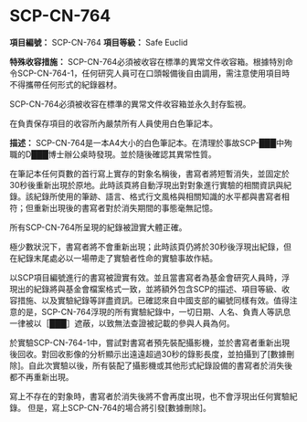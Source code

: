 # SCP-CN-764


**項目編號：** SCP-CN-764
**項目等級：** Safe Euclid

**特殊收容措施：** SCP-CN-764必須被收容在標準的異常文件收容箱。根據特別命令SCP-CN-764-1，任何研究人員可在口頭報備後自由調用，需注意使用項目時不得攜帶任何形式的紀錄器材。

SCP-CN-764必須被收容在標準的異常文件收容箱並永久封存監視。

在負責保存項目的收容所內嚴禁所有人員使用白色筆記本。

**描述：** SCP-CN-764是一本A4大小的白色筆記本。在清理於事故SCP-███中殉職的D███博士辦公桌時發現。並於隨後確認其異常性質。

在筆記本任何頁數的首行寫上實存的對象名稱後，書寫者將短暫消失，並固定於30秒後重新出現於原地。此時該頁將自動浮現出對對象進行實驗的相關資訊與紀錄。該紀錄所使用的筆跡、語言、格式行文風格與相關知識的水平都與書寫者相符；但重新出現後的書寫者對於消失期間的事態毫無記憶。

所有SCP-CN-764所呈現的紀錄被證實大體正確。

極少數狀況下，書寫者將不會重新出現；此時該頁仍將於30秒後浮現出紀錄，但在紀錄末尾處必以一場帶走了實驗者性命的實驗事故作結。

以SCP項目編號進行的書寫被證實有效。並且當書寫者為基金會研究人員時，浮現出的紀錄將與基金會檔案格式一致，並將額外包含SCP的描述、項目等級、收容措施、以及實驗紀錄等詳盡資訊。已確認來自中國支部的編號同樣有效。值得注意的是，SCP-CN-764浮現的所有實驗紀錄中，一切日期、人名、負責人等訊息一律被以［███］遮蔽，以致無法查證被記載的參與人員為何。

於實驗SCP-CN-764-1中，嘗試對書寫者預先裝配攝影機，並於書寫者重新出現後回收。對回收影像的分析顯示出遠遠超過30秒的錄影長度，並拍攝到了[數據刪除]。自此次實驗以後，所有裝配了攝影機或其他形式紀錄設備的書寫者於消失後都不再重新出現。

寫上不存在的對象時，書寫者於消失後將不會再度出現，也不會浮現出任何實驗紀錄。
但是，寫上SCP-CN-764的場合將引發[數據刪除]。






